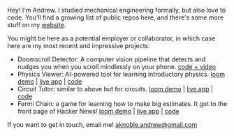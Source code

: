 Hey! I'm Andrew. I studied mechanical engineering formally, but also love to code. You'll find a growing list of public repos here, and there's some more stuff on my [website](https://www.andrewnoble.me).

You might be here as a potential employer or collaborator, in which case here are my most recent and impressive projects:

- Doomscroll Detector: A computer vision pipeline that detects and nudges you when you scroll mindlessly on your phone. [code + video](https://github.com/andrew-noble/doomscroll-detector)
- Physics Viewer: AI-powered tool for learning introductory physics. [loom demo](https://www.loom.com/share/5bb747b3ffae4accb7b91c44520d1966?sid=8a8b57cc-e71e-4e7e-806a-733e27ef9ad6) | [live app](https://physicsviewer.com) | [code](https://github.com/andrew-noble/physics-vis)
- Circuit Tutor: similar to above but for circuits. [loom demo](https://www.loom.com/share/535632b1f0874b6787f7bca180ea5564?sid=0746db11-bc07-49a9-9d00-b5fdacfd901b) | [live app](https://circuit-tutor.xyz) | [code](https://github.com/andrew-noble/circuit-tutor)
- Fermi Chain: a game for learning how to make big estimates. It got to the front page of Hacker News! [loom demo](https://www.loom.com/share/3ddcf479a4ab407bbf1ce1bca7bdf5d2?sid=888b39d4-d76b-42e4-b9df-c7b626cb4d09) | [live app](https://fermi-game.onrender.com/) | [code](https://github.com/andrew-noble/fermi-chain)

If you want to get in touch, email me! aknoble.andrew@gmail.com

<!--
**andrew-noble/andrew-noble** is a ✨ _special_ ✨ repository because its `README.md` (this file) appears on your GitHub profile.

Here are some ideas to get you started:

- 🔭 I’m currently working on ...
- 🌱 I’m currently learning ...
- 👯 I’m looking to collaborate on ...
- 🤔 I’m looking for help with ...
- 💬 Ask me about ...
- 📫 How to reach me: ...
- 😄 Pronouns: ...
- ⚡ Fun fact: ...
-->
